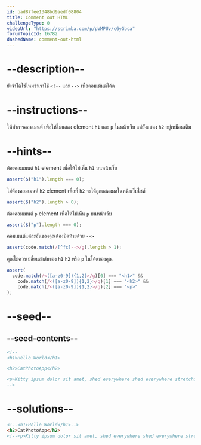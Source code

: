 ```yaml
---
id: bad87fee1348bd9aedf08804
title: Comment out HTML
challengeType: 0
videoUrl: "https://scrimba.com/p/pVMPUv/cGyGbca"
forumTopicId: 16782
dashedName: comment-out-html
---
```


# --description--

ยังจำได้ใช่ไหมว่าเราใช้ `<!--` และ `-->` เพื่อคอมเม้นต์โค้ด

# --instructions--

ให้ทำการคอมเมนต์ เพื่อให้ไม่แสดง element `h1` และ `p` ในหน้าเว็บ แต่ยังแสดง `h2` อยู่เหมือนเดิม

# --hints--

ต้องคอมเมนต์ `h1` element เพื่อให้ไม่เห็น `h1` บนหน้าเว็บ

```js
assert($("h1").length === 0);
```

ไม่ต้องคอมเมนต์ `h2` element เพื่อที่ `h2` จะได้ถูกแสดงผลในหน้าเว็บไซต์

```js
assert($("h2").length > 0);
```

ต้องคอมเมนต์ `p` element เพื่อให้ไม่เห็น `p` บนหน้าเว็บ

```js
assert($("p").length === 0);
```

คอมเมนต์แต่ละอันของคุณต้องปิดท้ายด้วย `-->`

```js
assert(code.match(/[^fc]-->/g).length > 1);
```

คุณไม่ควรเปลี่ยนลำดับของ `h1` `h2` หรือ `p` ในโค้ดของคุณ

```js
assert(
  code.match(/<([a-z0-9]){1,2}>/g)[0] === "<h1>" &&
    code.match(/<([a-z0-9]){1,2}>/g)[1] === "<h2>" &&
    code.match(/<([a-z0-9]){1,2}>/g)[2] === "<p>"
);
```

# --seed--

## --seed-contents--

```html
<!--
<h1>Hello World</h1>

<h2>CatPhotoApp</h2>

<p>Kitty ipsum dolor sit amet, shed everywhere shed everywhere stretching attack your ankles chase the red dot, hairball run catnip eat the grass sniff.</p>
-->
```

# --solutions--

```html
<!--<h1>Hello World</h1>-->
<h2>CatPhotoApp</h2>
<!--<p>Kitty ipsum dolor sit amet, shed everywhere shed everywhere stretching attack your ankles chase the red dot, hairball run catnip eat the grass sniff.</p> -->
```
